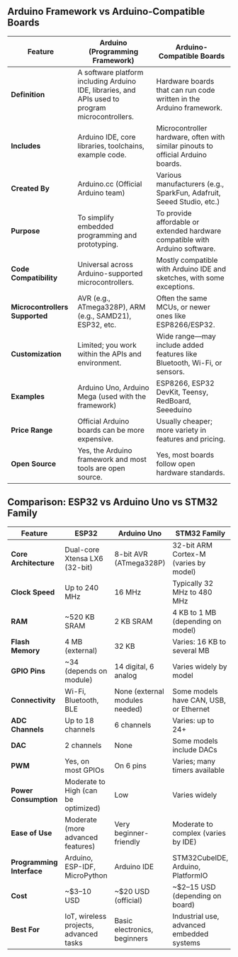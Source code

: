 ## Arduino Framework vs Arduino-Compatible Boards

| Feature                             | Arduino (Programming Framework)                        | Arduino-Compatible Boards                              |
|-------------------------------------|---------------------------------------------------------|---------------------------------------------------------|
| **Definition**                      | A software platform including Arduino IDE, libraries, and APIs used to program microcontrollers. | Hardware boards that can run code written in the Arduino framework. |
| **Includes**                        | Arduino IDE, core libraries, toolchains, example code.  | Microcontroller hardware, often with similar pinouts to official Arduino boards. |
| **Created By**                      | Arduino.cc (Official Arduino team)                      | Various manufacturers (e.g., SparkFun, Adafruit, Seeed Studio, etc.) |
| **Purpose**                         | To simplify embedded programming and prototyping.       | To provide affordable or extended hardware compatible with Arduino software. |
| **Code Compatibility**             | Universal across Arduino-supported microcontrollers.    | Mostly compatible with Arduino IDE and sketches, with some exceptions. |
| **Microcontrollers Supported**     | AVR (e.g., ATmega328P), ARM (e.g., SAMD21), ESP32, etc. | Often the same MCUs, or newer ones like ESP8266/ESP32.  |
| **Customization**                  | Limited; you work within the APIs and environment.      | Wide range—may include added features like Bluetooth, Wi-Fi, or sensors. |
| **Examples**                        | Arduino Uno, Arduino Mega (used with the framework)     | ESP8266, ESP32 DevKit, Teensy, RedBoard, Seeeduino       |
| **Price Range**                     | Official Arduino boards can be more expensive.          | Usually cheaper; more variety in features and pricing.   |
| **Open Source**                     | Yes, the Arduino framework and most tools are open source. | Yes, most boards follow open hardware standards.        |


## Comparison: ESP32 vs Arduino Uno vs STM32 Family

| Feature                   | ESP32                               | Arduino Uno                          | STM32 Family                             |
|---------------------------|-------------------------------------|---------------------------------------|------------------------------------------|
| **Core Architecture**     | Dual-core Xtensa LX6 (32-bit)       | 8-bit AVR (ATmega328P)               | 32-bit ARM Cortex-M (varies by model)    |
| **Clock Speed**           | Up to 240 MHz                       | 16 MHz                                | Typically 32 MHz to 480 MHz              |
| **RAM**                   | ~520 KB SRAM                        | 2 KB SRAM                             | 4 KB to 1 MB (depending on model)        |
| **Flash Memory**          | 4 MB (external)                     | 32 KB                                 | Varies: 16 KB to several MB              |
| **GPIO Pins**             | ~34 (depends on module)             | 14 digital, 6 analog                  | Varies widely by model                   |
| **Connectivity**          | Wi-Fi, Bluetooth, BLE               | None (external modules needed)       | Some models have CAN, USB, or Ethernet   |
| **ADC Channels**          | Up to 18 channels                   | 6 channels                            | Varies: up to 24+                        |
| **DAC**                   | 2 channels                          | None                                  | Some models include DACs                 |
| **PWM**                   | Yes, on most GPIOs                  | On 6 pins                             | Varies; many timers available            |
| **Power Consumption**     | Moderate to High (can be optimized) | Low                                   | Varies widely                            |
| **Ease of Use**           | Moderate (more advanced features)   | Very beginner-friendly                | Moderate to complex (varies by IDE)      |
| **Programming Interface** | Arduino, ESP-IDF, MicroPython       | Arduino IDE                           | STM32CubeIDE, Arduino, PlatformIO        |
| **Cost**                  | ~$3–10 USD                          | ~$20 USD (official)                   | ~$2–15 USD (depending on board)          |
| **Best For**              | IoT, wireless projects, advanced tasks | Basic electronics, beginners         | Industrial use, advanced embedded systems|


